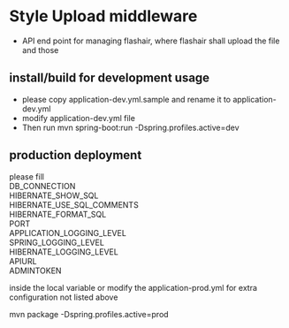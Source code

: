 # Style Upload middleware
- API end point for managing flashair, where flashair shall upload the file and those

## install/build for development usage
- please copy application-dev.yml.sample and rename it to application-dev.yml 
- modify application-dev.yml file
- Then run mvn spring-boot:run -Dspring.profiles.active=dev
 
## production deployment
please fill <br>
DB_CONNECTION<br>
HIBERNATE_SHOW_SQL<br>
HIBERNATE_USE_SQL_COMMENTS<br>
HIBERNATE_FORMAT_SQL<br>
PORT<br>
APPLICATION_LOGGING_LEVEL<br>
SPRING_LOGGING_LEVEL<br>
HIBERNATE_LOGGING_LEVEL<br>
APIURL<br>
ADMINTOKEN<br>

inside the local variable or modify the application-prod.yml for extra configuration not listed above

mvn package -Dspring.profiles.active=prod


